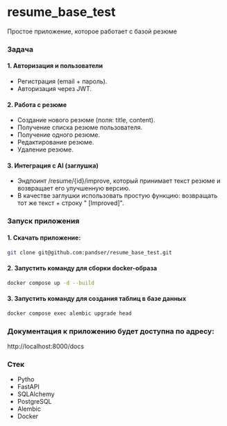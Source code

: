 # resume_base_test

Простое приложение, которое работает с базой резюме
### Задача
#### 1. Авторизация и пользователи
- Регистрация (email + пароль).
- Авторизация через JWT.
#### 2. Работа с резюме
- Создание нового резюме (поля: title, content).
- Получение списка резюме пользователя.
- Получение одного резюме.
- Редактирование резюме.
- Удаление резюме.
#### 3. Интеграция с AI (заглушка)
- Эндпоинт /resume/{id}/improve, который принимает текст резюме и возвращает его улучшенную
версию.
- В качестве заглушки использовать простую функцию: возвращать тот же текст + строку " [Improved]".

### Запуск приложения
#### 1. Скачать приложение:
```bash
git clone git@github.com:pandser/resume_base_test.git
```

#### 2. Запустить команду для сборки docker-образа
```bash
docker compose up -d --build
```
#### 3. Запустить команду для создания таблиц в базе данных
```bash
docker compose exec alembic upgrade head
```
### Документация к приложению будет доступна по адресу:
http://localhost:8000/docs

### Стек
- Pytho
- FastAPI
- SQLAlchemy
- PostgreSQL
- Alembic
- Docker
   
